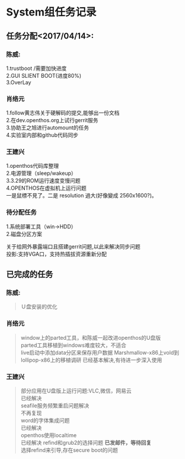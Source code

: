 # System组任务记录
## 任务分配<2017/04/14>:
### 陈威:
1.trustboot  /需要加快进度    
2.GUI SLIENT BOOT(进度80%)  
3.OverLay
### 肖络元
1.follow黄志伟关于硬解码的提交,能够出一份文档   
2.在dev.openthos.org上试行gerrit服务  
3.协助王之旭进行automount的任务  
4.实验室内部和github代码同步  
### 王建兴    
1.openthos代码库整理  
2.电源管理（sleep/wakeup）  
3.3.29的ROM运行速度变慢问题  
4.OPENTHOS在虚拟机上运行问题  
一是鼠標不見了。二是 resolution 過大(好像變成 2560x1600?)。  

### 待分配任务
1.系统部署工具（win->HDD）  
2.磁盘分区方案  
  
关于给网外暴露端口且搭建gerrit问题,以此来解决同步问题  
投影:支持VGA口，支持热插拔资源重新分配  

## 已完成的任务  
### 陈威:
>Ｕ盘安装的优化　
### 肖络元
>window上的parted工具，和陈威一起改进openthos的U盘版  
parted工具移植到windows难度较大，不适合  
>live启动中添加data分区来保存用户数据
>Marshmallow-x86上vold到lollipop-x86上的移植调研
已经基本解决,有待进一步深入使用
### 王建兴
>部分应用在U盘版上运行问题:VLC,微信，网易云    
已经解决  
>seafile服务频繁重启问题解决  
不再复现  
>word的字体集成问题  
已经解决  
>openthos使用localtime  
已经解决
>refind和grub2的选择问题
>**已发邮件，等待回复**  
选择refind来引导,存在secure boot的问题
